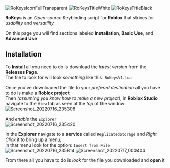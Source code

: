 ![RoKeysIconFullTransparent](https://user-images.githubusercontent.com/56717172/179380379-839275a7-7558-4770-91a3-9f79baef7d1e.png)
![RoKeysTitleWhite](https://user-images.githubusercontent.com/56717172/179380393-f7eef77b-5d62-4598-9b62-4828f6aadb9e.png#gh-dark-mode-only)
![RoKeysTitleBlack](https://user-images.githubusercontent.com/56717172/179382515-69fef072-3b67-4a44-b917-2eb5b1b33488.png#gh-light-mode-only)

**RoKeys** is an *Open-source* Keybinding script for **Roblox** that strives for *usability* and *versatility*

On this page you will find sections labeled **Installation**, **Basic Use**, and **Advanced Use**

## Installation

To **Install** all you need to do is download the *latest version* from the **Releases Page**. <br>
The file to look for will look *something* like this: ```RoKeysV1.lua```

Once you've downloaded the file to your *prefered destination* all you have to do is make a **Roblox project** <br>
Then *(assuming you know how to make a new project)*, in **Roblox Studio** navigate to the ```View``` tab as seen at the *top* of the window <br>
![Screenshot_20220716_235308](https://user-images.githubusercontent.com/56717172/179383183-84b3c395-edd8-4ee8-a378-2577b82ecfad.png) <br>

And *enable* the ```Explorer``` <br>
![Screenshot_20220716_235420](https://user-images.githubusercontent.com/56717172/179383241-c3bae21e-d38f-47ef-b675-15dc7eb40d96.png) <br>

In the **Explorer** navigate to a **service** called ```ReplicatedStorage``` and *Right Click* it to bring up a menu, <br>
in that menu look for the option: ```Insert from File``` <br>
![Screenshot_20220716_235814](https://user-images.githubusercontent.com/56717172/179383467-f80f1fb9-6343-4cf6-a0ae-9a44cf040707.png)
![Screenshot_20220717_000404](https://user-images.githubusercontent.com/56717172/179383482-464aecae-d9d4-49ed-8a92-ef88f8c8f326.png) <br>

From there all you have to do is *look* for the file you downloaded and **open** it
